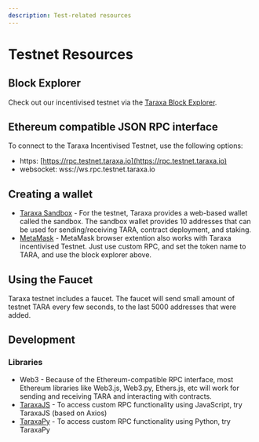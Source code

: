 ```yaml
---
description: Test-related resources
---
```


# Testnet Resources

## Block Explorer

Check out our incentivised testnet via the [Taraxa Block Explorer](https://explorer.testnet.taraxa.io/).

## Ethereum compatible JSON RPC interface

To connect to the Taraxa Incentivised Testnet, use the following options:

* https: [https://rpc.testnet.taraxa.io](https://rpc.testnet.taraxa.io)
* websocket: wss://ws.rpc.testnet.taraxa.io

## Creating a wallet

* [Taraxa Sandbox](https://sandbox.testnet.taraxa.io) - For the testnet, Taraxa provides a web-based wallet called the sandbox.  The sandbox wallet provides 10 addresses that can be used for sending/receiving TARA, contract deployment, and staking.
* [MetaMask](https://metamask.io/) - MetaMask browser extention also works with Taraxa incentivised Testnet. Just use custom RPC, and set the token name to TARA, and use the block explorer above.

## Using the Faucet

Taraxa testnet includes a faucet. The faucet will send small amount of testnet TARA every few seconds, to the last 5000 addresses that were added.

## Development

### Libraries

* Web3 - Because of the Ethereum-compatible RPC interface, most Ethereum libraries like Web3.js, Web3.py, Ethers.js, etc will work for sending and receiving TARA and interacting with contracts.
* [TaraxaJS](https://github.com/Taraxa-project/taraxa-js) - To access custom RPC functionality using JavaScript, try TaraxaJS \(based on Axios\)
* [TaraxaPy](https://github.com/Taraxa-project/taraxa-py) - To access custom RPC functionality using Python, try TaraxaPy

